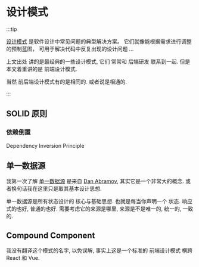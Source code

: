 # 设计模式

:::tip

[设计模式](https://refactoringguru.cn/design-patterns) 是软件设计中常见问题的典型解决方案。 它们就像能根据需求进行调整的预制蓝图， 可用于解决代码中反复出现的设计问题 ...

上文出处 讲的是最经典的一些设计模式, 它们 常常和 后端研发 联系到一起. 但是本文着重讲的是 前端设计模式.

当然 前后端设计模式有的是相同的. 或者说是相通的.

:::

## SOLID 原则

### 依赖倒置

Dependency Inversion Principle

## 单一数据源

我第一次了解 [单一数据源](https://redux.js.org/understanding/thinking-in-redux/three-principles#single-source-of-truth) 是来自 [Dan Abramov](https://x.com/dan_abramov?s=20), 其实它是一个非常大的概念. 或者换句话我在这里只是取其基本设计思想.

单一数据源是所有状态设计的 核心与基础思想. 也就是每当你声明一个 状态. 响应式的也好, 普通的也好. 需要考虑它的来源是哪里, 来源是不是唯一的, 统一的, 一致的.

## Compound Component

我没有翻译这个模式的名字, 以免误解, 事实上这是一个标准的 前端设计模式 横跨 React 和 Vue.
